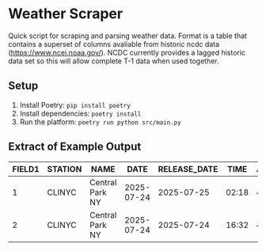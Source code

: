# Weather Scraper
Quick script for scraping and parsing weather data. Format is a table that contains a superset of columns avaliable from historic ncdc data (https://www.ncei.noaa.gov/).
NCDC currently provides a lagged historic data set so this will allow complete T-1 data when used together. 

## Setup
1. Install Poetry: `pip install poetry`
2. Install dependencies: `poetry install`
3. Run the platform: `poetry run python src/main.py`


## Extract of Example Output 

|FIELD1|STATION                      |NAME  |DATE                                         |RELEASE_DATE|TIME |AWND|PGTM|PRCP|SNOW|SNWD|TAVG|TMAX|TMIN|WDF2|WDF5|WSF2|WSF5|WT01|WT02|WT03|WT06|WT08|
|------|-----------------------------|------|---------------------------------------------|------------|-----|----|----|----|----|----|----|----|----|----|----|----|----|----|----|----|----|----|
|1     |CLINYC                       |Central Park NY|2025-07-24                                   |2025-07-25  |02:18|4.3 |    |0.0 |0.0 |0.0 |79  |87  |70  |210 |240 |10  |20  |0   |0   |0   |0   |0   |
|2     |CLINYC                       |Central Park NY|2025-07-24                                   |2025-07-24  |16:32|4.5 |    |    |    |0.0 |79  |87  |70  |210 |240 |10  |20  |0   |0   |0   |0   |0   |
